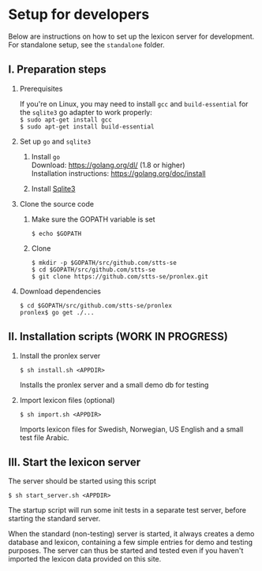 # Setup for developers

Below are instructions on how to set up the lexicon server for development. For standalone setup, see the `standalone` folder.

## I. Preparation steps

1. Prerequisites

     If you're on Linux, you may need to install `gcc` and `build-essential` for the `sqlite3` go adapter to work properly:   
     `$ sudo apt-get install gcc`   
     `$ sudo apt-get install build-essential`

2. Set up `go` and `sqlite3`

     1. Install `go`   
        Download: https://golang.org/dl/ (1.8 or higher)   
        Installation instructions: https://golang.org/doc/install
        
     2. Install [Sqlite3](https://www.sqlite.org/)


3. Clone the source code

   1. Make sure the GOPATH variable is set
   
      `$ echo $GOPATH`

   2. Clone

      `$ mkdir -p $GOPATH/src/github.com/stts-se`   
      `$ cd $GOPATH/src/github.com/stts-se`   
      `$ git clone https://github.com/stts-se/pronlex.git`

4. Download dependencies
   
   `$ cd $GOPATH/src/github.com/stts-se/pronlex`   
   `pronlex$ go get ./...`


## II. Installation scripts (WORK IN PROGRESS)

1. Install the pronlex server

   `$ sh install.sh <APPDIR>`

   Installs the pronlex server and a small demo db for testing


2. Import lexicon files (optional)

   `$ sh import.sh <APPDIR>`   

   Imports lexicon files for Swedish, Norwegian, US English and a small test file Arabic.


## III. Start the lexicon server

The server should be started using this script

`$ sh start_server.sh <APPDIR>`

The startup script will run some init tests in a separate test server, before starting the standard server.

When the standard (non-testing) server is started, it always creates a demo database and lexicon, containing a few simple entries for demo and testing purposes. The server can thus be started and tested even if you haven't imported the lexicon data provided on this site.

